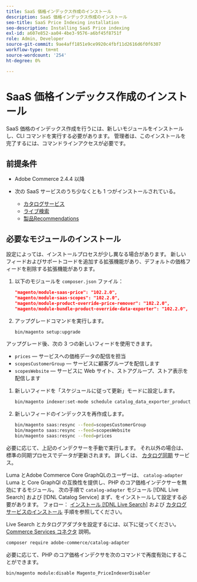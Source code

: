 ```yaml
---
title: SaaS 価格インデックス作成のインストール
description: SaaS 価格インデックス作成のインストール
seo-title: SaaS Price Indexing installation
seo-description: Installing SaaS Price indexing
exl-id: a607e852-aa04-4be3-9576-a6bf45f8751f
role: Admin, Developer
source-git-commit: 9ae4aff1851e9ce9920c4fbf11d2616d6f0f6307
workflow-type: tm+mt
source-wordcount: '254'
ht-degree: 0%

---
```


# SaaS 価格インデックス作成のインストール

SaaS 価格のインデックス作成を行うには、新しいモジュールをインストールし、CLI コマンドを実行する必要があります。 管理者は、このインストールを完了するには、コマンドラインアクセスが必要です。

## 前提条件

* Adobe Commerce 2.4.4 以降
* 次の SaaS サービスのうち少なくとも 1 つがインストールされている。

   * [カタログサービス](../catalog-service/overview.md)
   * [ライブ検索](../live-search/guide-overview.md)
   * [製品Recommendations](../product-recommendations/guide-overview.md)

## 必要なモジュールのインストール

設定によっては、インストールプロセスが少し異なる場合があります。
新しいフィードおよびサポートコードを追加する拡張機能があり、デフォルトの価格フィードを削除する拡張機能があります。

1. 以下のモジュールを `composer.json` ファイル：

   ```json
   "magento/module-saas-price": "102.2.0",
   "magento/module-saas-scopes": "102.2.0",
   "magento/module-product-override-price-remover": "102.2.0",
   "magento/module-bundle-product-override-data-exporter": "102.2.0",
   ```

1. アップグレードコマンドを実行します。

   ```bash
   bin/magento setup:upgrade
   ```

アップグレード後、次の 3 つの新しいフィードを使用できます。

* `prices`  — サービスへの価格データの配信を担当
* `scopesCustomerGroup`  — サービスに顧客グループを配信します
* `scopesWebsite`  — サービスに Web サイト、ストアグループ、ストア表示を配信します


1. 新しいフィードを「スケジュールに従って更新」モードに設定します。

   ```bash
   bin/magento indexer:set-mode schedule catalog_data_exporter_product_prices scopes_customergroup_data_exporter scopes_website_data_exporter
   ```

1. 新しいフィードのインデックスを再作成します。

   ```bash
   bin/magento saas:resync --feed=scopesCustomerGroup
   bin/magento saas:resync --feed=scopesWebsite
   bin/magento saas:resync --feed=prices
   ```

必要に応じて、上記のインデクサーを手動で実行します。 それ以外の場合は、標準の同期プロセスでデータが更新されます。 詳しくは、 [カタログ同期](../landing/catalog-sync.md) サービス。

Luma とAdobe Commerce Core GraphQLのユーザーは、 `catalog-adapter` Luma と Core GraphQl の互換性を提供し、PHP のコア価格インデクサーを無効にするモジュール。
次の手順で `catalog-adapter` モジュール [!DNL Live Search] および [!DNL Catalog Service] まず、をインストールして設定する必要があります。 フォロー： [インストール [!DNL Live Search]](../live-search/install.md) および [カタログサービスのインストール](../catalog-service/installation.md) 手順を参照してください。

Live Search とカタログアダプタを設定するには、以下に従ってください。 [Commerce Services コネクタ](https://experienceleague.adobe.com/docs/commerce-merchant-services/user-guides/integration-services/saas.html?lang=en) 説明。

```bash
composer require adobe-commerce/catalog-adapter
```

必要に応じて、PHP のコア価格インデクサを次のコマンドで再度有効にすることができます。

```bash
bin/magento module:disable Magento_PriceIndexerDisabler
```
